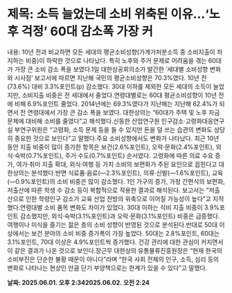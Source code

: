 # **제목: 소득 늘었는데 소비 위축된 이유…‘노후 걱정’ 60대 감소폭 가장 커**

  내용: 10년 전과 비교하면 모든 세대의 평균소비성향(가계가처분소득 중 소비지출이 차지하는 비중)이 하락한 것으로 나타났다. 특히 노후와 주거 문제로 어려움을 겪는 60대가 가장 큰 소비 감소 폭을 보였다.1일 대한상공회의소가 발간한 ‘세대별 소비성향 변화와 시사점’ 보고서에 따르면 지난해 국민의 평균소비성향은 70.3%였다. 10년 전(73.6%) 대비 3.3%포인트(p) 감소했다. 30대 이하를 제외한 모든 세대의 소득이 늘었지만, 소비지출 비중은 전 세대에서 줄었다.연령대별로는 60대 평균소비성향이 10년 전에 비해 6.9%포인트 줄었다. 2014년에는 69.3%였다가 지난해는 지난해 62.4%가 되면서 전 연령대에서 가장 큰 감소 폭을 보였다. 대한상의는 “60대가 주택 및 노후 자금 문제에 대비해 소비를 줄였다”고 해석했다.신동한 산업연구원 인구감소·고령화대응연구실 부연구위원은 “고령화, 소득 문제 등을 들 수 있지만 돈을 덜 쓰는 습관의 변화도 상당히 중요한 것으로 보인다”고 말했다.주요 소비성향에서도 변화가 나타났다. 최근 10년 동안 지출 비중이 많이 증가한 항목은 보건(2.6%포인트), 오락·문화(2.4%포인트), 외식·숙박(0.7%포인트), 주거·수도(0.7%포인트) 순서였다. 고령화에 따른 의료 수요 증가, 여가·취미 지출 확대, 외식·여행 등 가치 소비의 보편화가 주된 요인으로 꼽힌다고 대한상의는 분석했다.반면 식료품·음료(―2.3%포인트), 의류·신발(―1.6%포인트), 교육(―0.9%포인트)의 소비 비중은 많이 감소했다. 1인 가구의 증가, 가정 간편식의 보편화, 저출산에 따른 학생 수 감소 등이 복합적으로 작용한 결과로 해석된다. 보고서는 “저출산으로 인한 학령인구 감소가 교육 산업 전방의 위축으로 이어질 가능성이 높다”고 지적했다.연령대별 소비 품목 변화도 차이가 있었다. 30대 이하는 식비 지출 비중이 3.9%포인트 감소했지만, 외식·숙박(3.1%포인트)과 오락·문화(3.1%포인트) 비중은 급증했다. 여행이나 미식을 즐기는 젊은 층의 소비 성향이 반영된 것으로 분석된다.반대로 50대 이상에서는 보건 분야의 소비 비중 증가폭이 가장 높았다. 50대는 2.8%포인트, 60대는 3.1%포인트, 70대 이상은 4.9%포인트씩 증가했다.  건강 관리에 대한 관심이 커지면서 이 같은 결과가 나온 것으로 보인다.장근무 대한상의 유통물류진흥원장은 “현재 한국의 소비부진은 단순한 불황 때문이 아니다”라며 “한국 사회 전체의 인구, 소득, 심리 등의 변화로 나타나는 현상인 만큼 단기 부양책으로는 한계가 있을 수 있다”고 말했다.

  **날짜: 2025.06.01. 오후 2:342025.06.02. 오전 2:24**